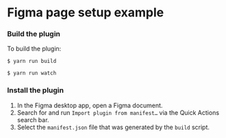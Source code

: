 # Figma page setup example

### Build the plugin

To build the plugin:

```
$ yarn run build
```

```
$ yarn run watch
```

### Install the plugin

1. In the Figma desktop app, open a Figma document.
2. Search for and run `Import plugin from manifest…` via the Quick Actions search bar.
3. Select the `manifest.json` file that was generated by the `build` script.
